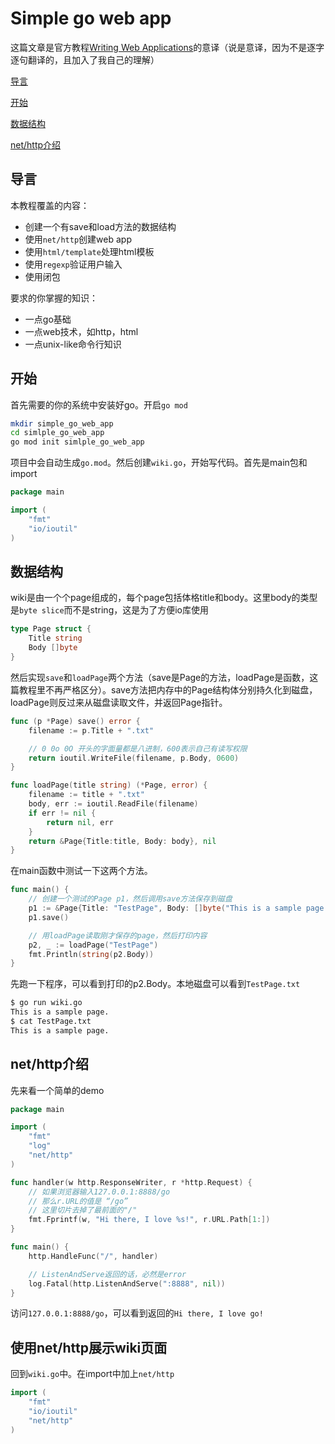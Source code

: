 # Simple go web app

这篇文章是官方教程[Writing Web Applications](https://golang.org/doc/articles/wiki/)的意译（说是意译，因为不是逐字逐句翻译的，且加入了我自己的理解）

[导言](#导言)

[开始](#开始)

[数据结构](#数据结构)

[net/http介绍](#net/http介绍)

## 导言

本教程覆盖的内容：

- 创建一个有save和load方法的数据结构
- 使用`net/http`创建web app
- 使用`html/template`处理html模板
- 使用`regexp`验证用户输入
- 使用闭包

要求的你掌握的知识：

- 一点go基础
- 一点web技术，如http，html
- 一点unix-like命令行知识

## 开始

首先需要的你的系统中安装好go。开启`go mod`

```bash
mkdir simple_go_web_app
cd simlple_go_web_app
go mod init simlple_go_web_app
```

项目中会自动生成`go.mod`。然后创建`wiki.go`，开始写代码。首先是main包和import

```go
package main

import (
    "fmt"
    "io/ioutil"
)
```

## 数据结构

wiki是由一个个page组成的，每个page包括体格title和body。这里body的类型是`byte slice`而不是string，这是为了方便io库使用

```go
type Page struct {
	Title string
	Body []byte
}
```

然后实现`save`和`loadPage`两个方法（save是Page的方法，loadPage是函数，这篇教程里不再严格区分）。save方法把内存中的Page结构体分别持久化到磁盘，loadPage则反过来从磁盘读取文件，并返回Page指针。

```go
func (p *Page) save() error {
	filename := p.Title + ".txt"

	// 0 0o 0O 开头的字面量都是八进制，600表示自己有读写权限
	return ioutil.WriteFile(filename, p.Body, 0600)
}

func loadPage(title string) (*Page, error) {
	filename := title + ".txt"
	body, err := ioutil.ReadFile(filename)
	if err != nil {
		return nil, err
	}
	return &Page{Title:title, Body: body}, nil
}
```

在main函数中测试一下这两个方法。

```go
func main() {
	// 创建一个测试的Page p1，然后调用save方法保存到磁盘
	p1 := &Page{Title: "TestPage", Body: []byte("This is a sample page.")}
	p1.save()

	// 用loadPage读取刚才保存的page，然后打印内容
	p2, _ := loadPage("TestPage")
	fmt.Println(string(p2.Body))
}
```

先跑一下程序，可以看到打印的p2.Body。本地磁盘可以看到`TestPage.txt`

```bash
$ go run wiki.go
This is a sample page.
$ cat TestPage.txt
This is a sample page.
```

## net/http介绍

先来看一个简单的demo

```go
package main

import (
	"fmt"
	"log"
	"net/http"
)

func handler(w http.ResponseWriter, r *http.Request) {
	// 如果浏览器输入127.0.0.1:8888/go
	// 那么r.URL的值是 “/go”
	// 这里切片去掉了最前面的"/"
	fmt.Fprintf(w, "Hi there, I love %s!", r.URL.Path[1:])
}

func main() {
	http.HandleFunc("/", handler)

	// ListenAndServe返回的话，必然是error
	log.Fatal(http.ListenAndServe(":8888", nil))
}
```

访问`127.0.0.1:8888/go`，可以看到返回的`Hi there, I love go!`

## 使用net/http展示wiki页面

回到`wiki.go`中。在import中加上`net/http`

```go
import (
	"fmt"
	"io/ioutil"
	"net/http"
)
```


